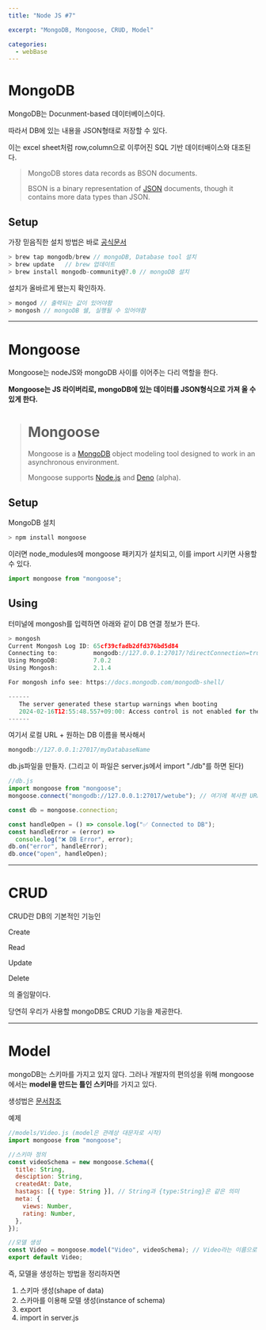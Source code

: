 ```yaml
---
title: "Node JS #7"

excerpt: "MongoDB, Mongoose, CRUD, Model"

categories:
  - webBase
---
```


# MongoDB

MongoDB는 Docunment-based 데이터베이스이다.

따라서 DB에 있는 내용을 JSON형태로 저장할 수 있다.

이는 excel sheet처럼 row,column으로 이루어진 SQL 기반 데이터배이스와 대조된다.

> MongoDB stores data records as BSON documents.
>
> BSON is a binary representation of [JSON](https://www.mongodb.com/docs/manual/reference/glossary/#std-term-JSON) documents, though it contains more data types than JSON.

## Setup

가장 믿음직한 설치 방법은 바로 [공식문서](https://www.mongodb.com/docs/manual/tutorial/install-mongodb-on-os-x/#std-label-install-mdb-community-macos)

```js
> brew tap mongodb/brew	// mongoDB, Database tool 설치
> brew update	// brew 업데이트
> brew install mongodb-community@7.0 // mongoDB 설치
```

설치가 올바르게 됐는지 확인하자.

```js
> mongod // 출력되는 값이 있어야함
> mongosh // mongoDB 쉘, 실행될 수 있어야함
```

---

# Mongoose

Mongoose는 nodeJS와 mongoDB 사이를 이어주는 다리 역할을 한다.

**Mongoose는 JS 라이버리로, mongoDB에 있는 데이터를 JSON형식으로 가져 올 수 있게 한다.**

> # Mongoose
>
> Mongoose is a [MongoDB](https://www.mongodb.org/) object modeling tool designed to work in an asynchronous environment.
>
> Mongoose supports [Node.js](https://nodejs.org/en/) and [Deno](https://deno.land/) (alpha).

## Setup

MongoDB 설치

```js
> npm install mongoose
```

이러면 node_modules에 mongoose 패키지가 설치되고, 이를 import 시키면 사용할 수 있다.

```js
import mongoose from "mongoose";
```

## Using

터미널에 mongosh를 입력하면 아래와 같이 DB 연결 정보가 뜬다.

```js
> mongosh
Current Mongosh Log ID: 65cf39cfadb2dfd376bd5d84
Connecting to:          mongodb://127.0.0.1:27017/?directConnection=true&serverSelectionTimeoutMS=2000&appName=mongosh+2.1.4
Using MongoDB:          7.0.2
Using Mongosh:          2.1.4

For mongosh info see: https://docs.mongodb.com/mongodb-shell/

------
   The server generated these startup warnings when booting
   2024-02-16T12:55:48.557+09:00: Access control is not enabled for the database. Read and write access to data and configuration is unrestricted
------
```

여기서 로컬 URL + 원하는 DB 이름을 복사해서

```js
mongodb://127.0.0.1:27017/myDatabaseName
```

db.js파일을 만들자. (그리고 이 파일은 server.js에서 import "./db"를 하면 된다)

```js
//db.js
import mongoose from "mongoose";
mongoose.connect("mongodb://127.0.0.1:27017/wetube"); // 여기에 복사한 URL 기입

const db = mongoose.connection;

const handleOpen = () => console.log("✅ Connected to DB");
const handleError = (error) =>
  console.log("❌ DB Error", error);
db.on("error", handleError);
db.once("open", handleOpen);
```

---

# CRUD

CRUD란 DB의 기본적인 기능인

Create

Read

Update

Delete

의 줄임말이다.

당연히 우리가 사용할 mongoDB도 CRUD 기능을 제공한다.

---

# Model

mongoDB는 스키마를 가지고 있지 않다. 그러나 개발자의 편의성을 위해 mongoose에서는 **model을 만드는 틀인 스키마**를 가지고 있다.

생성법은 [문서참조](https://backend-intro.vlpt.us/2/03.html)

예제

```js
//models/Video.js (model은 관례상 대문자로 시작)
import mongoose from "mongoose";

//스키마 정의
const videoSchema = new mongoose.Schema({
  title: String,
  desciption: String,
  createdAt: Date,
  hastags: [{ type: String }], // String과 {type:String}은 같은 의미
  meta: {
    views: Number,
    rating: Number,
  },
});

//모델 생성
const Video = mongoose.model("Video", videoSchema); // Video라는 이름으로 videoSchema를 사용한 모델 생성
export default Video;
```

즉, 모델을 생성하는 방법을 정리하자면

1. 스키마 생성(shape of data)
2. 스카마를 이용해 모델 생성(instance of schema)
3. export
4. import in server.js
